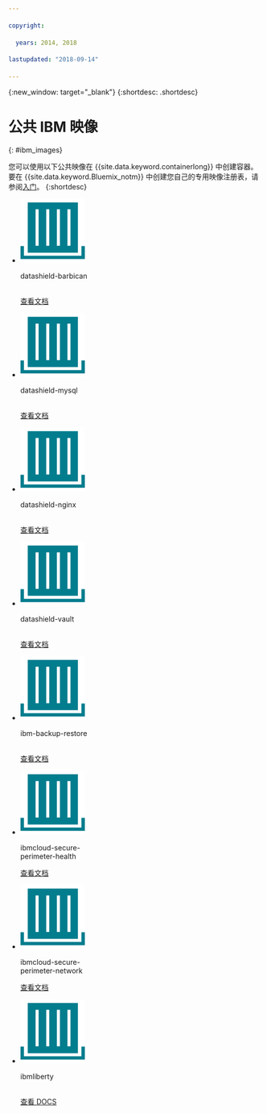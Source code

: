 ```yaml
---

copyright:

  years: 2014, 2018

lastupdated: "2018-09-14"

---
```


{:new_window: target="_blank"}
{:shortdesc: .shortdesc}

# 公共 IBM 映像
{: #ibm_images}

您可以使用以下公共映像在 {{site.data.keyword.containerlong}} 中创建容器。要在 {{site.data.keyword.Bluemix_notm}} 中创建您自己的专用映像注册表，请参阅[入门](/docs/services/Registry/index.html)。
{:shortdesc}


<ul class="runtimeIconList">
  
<li>
<p class="runtimeIcon"><img src="images/container-image_ibm.svg" alt="有关 datashield-barbican 映像的更多信息，请查看文档。"></p>
<p class="runtimeTitle">datashield-barbican<br /> <br /></p>
<p class="runtimeLink"><a format="html" href="/docs/services/RegistryImages/datashield-barbican/index.html" scope="peer" title="有关 datashield-barbican 映像的更多信息，请查看文档。">查看文档</a></p>
</li>

<li>
<p class="runtimeIcon"><img src="images/container-image_ibm.svg" alt="有关 datashield-mysql 映像的更多信息，请查看文档。"></p>
<p class="runtimeTitle">datashield-mysql<br /> <br /></p>
<p class="runtimeLink"><a format="html" href="/docs/services/RegistryImages/datashield-mysql/index.html" scope="peer" title="有关 datashield-mysql 映像的更多信息，请查看文档。">查看文档</a></p>
</li>

<li>
<p class="runtimeIcon"><img src="images/container-image_ibm.svg" alt="有关 datashield-nginx 映像的更多信息，请查看文档。"></p>
<p class="runtimeTitle">datashield-nginx<br /> <br /></p>
<p class="runtimeLink"><a format="html" href="/docs/services/RegistryImages/datashield-nginx/index.html" scope="peer" title="有关 datashield-nginx 映像的更多信息，请查看文档。">查看文档</a></p>
</li>

<li>
<p class="runtimeIcon"><img src="images/container-image_ibm.svg" alt="有关 datashield-vault 映像的更多信息，请查看文档。"></p>
<p class="runtimeTitle">datashield-vault<br /> <br /></p>
<p class="runtimeLink"><a format="html" href="/docs/services/RegistryImages/datashield-vault/index.html" scope="peer" title="有关 datashield-vault 映像的更多信息，请查看文档。">查看文档</a></p>
</li>

<li>
<p class="runtimeIcon"><img src="images/container-image_ibm.svg" alt="有关 ibm-backup-restore 映像的更多信息，请检查文档。"></p>
<p class="runtimeTitle">ibm-backup-restore<br /> <br /></p>
<p class="runtimeLink"><a format="html" href="/docs/services/RegistryImages/ibm-backup-restore/index.html" scope="peer" title="有关 ibm-backup-restore 映像的更多信息，请检查文档。">查看文档</a></p>
</li>
  
<li>
<p class="runtimeIcon"><img src="images/container-image_ibm.svg" alt="您可以使用 ibmcloud-secure-perimeter-health 映像来扫描和报告 IBM Cloud 基础架构网络中有漏洞的路径。"></p>
<p class="runtimeTitle">ibmcloud-secure-<br />perimeter-health</p>
<p class="runtimeLink"><a format="html"
href="/docs/services/RegistryImages/ibmcloud-secure-perimeter-health/index.html" scope="peer"
 title="您可以使用 ibmcloud-secure-perimeter-health 映像来扫描和报告 IBM Cloud 基础架构网络中公开的路径。">查看文档</a></p>
</li>

<li>
<p class="runtimeIcon"><img src="images/container-image_ibm.svg" alt="您可以使用 ibmcloud-secure-perimeter-network 映像来应用 Secure Perimeter Segment 的 Vyatta 配置。"></p>
<p class="runtimeTitle">ibmcloud-secure-<br />perimeter-network</p>
<p class="runtimeLink"><a format="html"
href="/docs/services/RegistryImages/ibmcloud-secure-perimeter-network/index.html" scope="peer"
 title="您可以使用 ibmcloud-secure-perimeter-network 映像来应用 Secure Perimeter Segment 的 Vyatta 配置。">查看文档</a></p>
</li>

<li>
<p class="runtimeIcon"><img src="images/container-image_ibm.svg" alt="您可以将 ibmliberty 映像用作父映像，来创建自己的映像并根据 Java，在 IBM WebSphere Application Server Liberty 容器中，部署自己的 WAR、EAR 或 OSGi 应用程序。"></p>
<p class="runtimeTitle">ibmliberty<br /> <br /></p>
<p class="runtimeLink"><a format="html" href="/docs/services/RegistryImages/ibmliberty/index.html" scope="peer" title="您可以将 ibmliberty 映像用作父映像，来创建自己的映像并根据 Java，在 IBM WebSphere Application Server Liberty 容器中，部署自己的 WAR、EAR 或 OSGi 应用程序。">查看 DOCS</a></p>
</li>

</ul>
